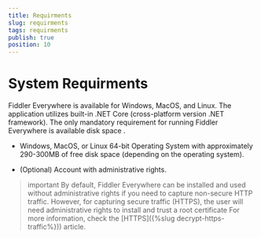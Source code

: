 ```yaml
---
title: Requirments
slug: requirments
tags: requirments
publish: true
position: 10
---
```


# System Requirments

Fiddler Everywhere is available for Windows, MacOS, and Linux. The application utilizes built-in .NET Core (cross-platform version .NET framework). The only mandatory requirement for running Fiddler Everywhere is available disk space .

- Windows, MacOS, or Linux 64-bit Operating System with approximately 290-300MB of free disk space (depending on the operating system).

- (Optional) Account with administrative rights.

>important By default, Fiddler Everywhere can be installed and used without administrative rights if you need to capture non-secure HTTP traffic. However, for capturing secure traffic (HTTPS), the user will need administrative rights to install and trust a root certificate For more information, check the [HTTPS]({%slug decrypt-https-traffic%})) article.